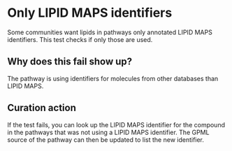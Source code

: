 # Only LIPID MAPS identifiers

Some communities want lipids in pathways only annotated LIPID MAPS identifiers.
This test checks if only those are used.

## Why does this fail show up?

The pathway is using identifiers for molecules from other databases than LIPID MAPS.

## Curation action

If the test fails, you can look up the LIPID MAPS identifier for the compound
in the pathways that was not using a LIPID MAPS identifier. The GPML source
of the pathway can then be updated to list the new identifier.
